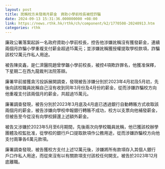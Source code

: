```yaml
---
layout: post
title: 訛稱校方未發兩月薪金　資助小學前校長被控詐騙　
date: 2024-09-13 15:31:36.000000000 +08:00
link: https://news.rthk.hk/rthk/ch/component/k2/1770508-20240913.htm
categories: rthk
---
```


廉政公署落案起訴一名政府資助小學前校長，控告他涉嫌訛稱沒有獲發薪金，連續兩個月詐騙小學重複支付薪金超過15萬元；並涉嫌訛稱獲授權提取學校款項，詐騙該校12萬元作私人用途。

被告陳奕鑫，是仁濟醫院趙曾學韞小學前校長，被控4項欺詐罪名，他獲准保釋，下星期二在西九龍裁判法院答辯。

廉署早前接獲貪污投訴展開調查，發現被告涉嫌分別於2023年4月初及5月初，先後向該校職員訛稱自己沒有收到同年3月份及4月份的薪金，從而涉嫌詐騙校方向他重複支付該兩個月的薪金，共超過15萬元。

廉署調查發現，被告分別於2023年3月底及4月底已透過銀行自動轉賬方式收取該兩個月的薪金，被告涉嫌向學校申報銀行轉賬不成功，校方以支票向他補發薪金，但被告至今從沒有向學校歸還上述額外薪金。

被告又涉嫌於2023年5月至6月期間，先後兩次向學校職員訛稱，他已獲該校辦學團體及校監批准，從學校的銀行戶口提取款項作公務用途，從而涉嫌詐騙校方向他支付兩筆各6萬元款項。

廉署調查發現，被告獲校方支付上述12萬元後，涉嫌將所有款項存入其個人銀行戶口作私人用途，而從來沒有以有關款項支付該校任何開支。被告於2023年12月底離職。
